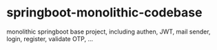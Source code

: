 # springboot-monolithic-codebase
monolithic springboot base project, including authen, JWT, mail sender, login, register, validate OTP, ...
